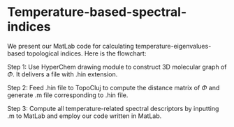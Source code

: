 # Temperature-based-spectral-indices
We present our MatLab code for calculating temperature-eigenvalues-based topological indices.
Here is the flowchart:

Step 1: Use HyperChem drawing module to construct 3D molecular graph of $\Phi$. It delivers a file with .hin extension.

Step 2: Feed .hin file to TopoCluj to compute the distance matrix of $\Phi$ and generate .m file corresponding to .hin file.

Step 3: Compute all temperature-related spectral descriptors by inputting .m to MatLab and employ our code written in MatLab. 
